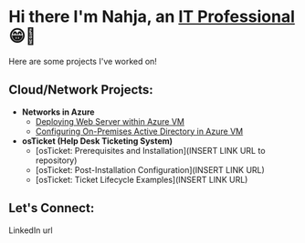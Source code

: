 # Hi there I'm Nahja, an [IT Professional](https://www.linkedin.com/in/nahja-chesney-a84b57181/) :grin::floppy_disk:
Here are some projects I've worked on!
## Cloud/Network Projects:
+ **Networks in Azure**
  + [Deploying Web Server within Azure VM](https://github.com/nahjac/Deploying-Web-Server-within-Azure-VM)
  + [Configuring On-Premises Active Directory in Azure VM](https://github.com/nahjac/Configuring-On-Premises-Active-Directory-within-Azure-VM)
+ **osTicket (Help Desk Ticketing System)**
  + [osTicket: Prerequisites and Installation](INSERT LINK URL to repository)
  + [osTicket: Post-Installation Configuration](INSERT LINK URL)
  + [osTicket: Ticket Lifecycle Examples](INSERT LINK URL)
## Let's Connect:
LinkedIn url
<!--
**nahjac/nahjac** is a ✨ _special_ ✨ repository because its `README.md` (this file) appears on your GitHub profile.

Here are some ideas to get you started:

- 🔭 I’m currently working on ...
- 🌱 I’m currently learning ...
- 👯 I’m looking to collaborate on ...
- 🤔 I’m looking for help with ...
- 💬 Ask me about ...
- 📫 How to reach me: ...
- 😄 Pronouns: ...
- ⚡ Fun fact: ...
-->
